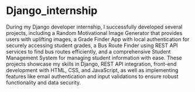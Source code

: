 # Django_internship
During my Django developer internship, I successfully developed several projects, including a Random Motivational Image Generator that provides users with uplifting images, a Grade Finder App with local authentication for securely accessing student grades, a Bus Route Finder using REST API services to find bus routes efficiently, and a comprehensive Student Management System for managing student information with ease.
These projects showcase my skills in Django, REST API integration, front-end development with HTML, CSS, and 
JavaScript, as well as implementing features like email authentication and input validations to ensure robust 
functionality and data security.

